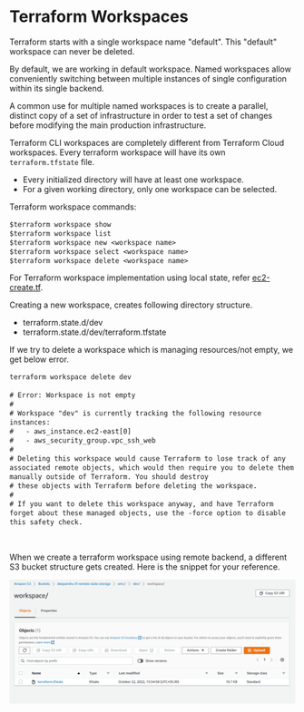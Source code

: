 # Terraform Workspaces

Terraform starts with a single workspace name "default". This "default" workspace can never be deleted.

By default, we are working in default workspace. Named workspaces allow conveniently switching between multiple instances of 
single configuration within its single backend.

A common use for multiple named workspaces is to create a parallel, distinct copy of a set of infrastructure in order to test
a set of changes before modifying the main production infrastructure.

Terraform CLI workspaces are completely different from Terraform Cloud workspaces. Every terraform workspace will have its
own ```terraform.tfstate``` file.

- Every initialized directory will have at least one workspace.
- For a given working directory, only one workspace can be selected.

Terraform workspace commands:

```shell
$terraform workspace show
$terraform workspace list
$terraform workspace new <workspace name>
$terraform workspace select <workspace name>
$terraform workspace delete <workspace name>
```

For Terraform workspace implementation using local state, refer [ec2-create.tf](10a-Terraform-Workspaces-local/ec2-create.tf).

Creating a new workspace, creates following directory structure.

- terraform.state.d/dev
- terraform.state.d/dev/terraform.tfstate

If we try to delete a workspace which is managing resources/not empty, we get below error.

```shell
terraform workspace delete dev 

# Error: Workspace is not empty
#
# Workspace "dev" is currently tracking the following resource instances:
#   - aws_instance.ec2-east[0]
#   - aws_security_group.vpc_ssh_web
#
# Deleting this workspace would cause Terraform to lose track of any associated remote objects, which would then require you to delete them manually outside of Terraform. You should destroy 
# these objects with Terraform before deleting the workspace.
#
# If you want to delete this workspace anyway, and have Terraform forget about these managed objects, use the -force option to disable this safety check.



```


When we create a terraform workspace using remote backend, a different S3 bucket structure gets created. Here is the snippet
for your reference.

![Terraform-workspace-remote](10b-Terraform-Workspaces-Remote/Terraform-workspace-remote.png)
